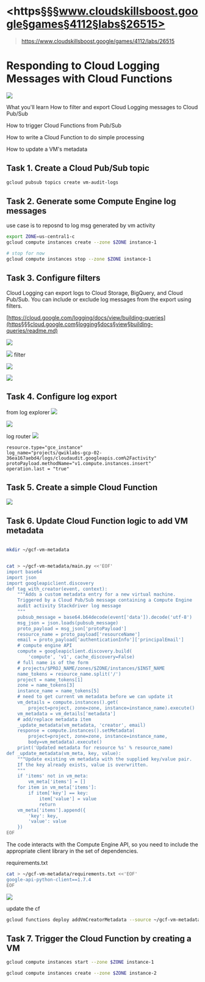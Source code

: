 # <https§§§www.cloudskillsboost.google§games§4112§labs§26515>
> <https://www.cloudskillsboost.google/games/4112/labs/26515>

# Responding to Cloud Logging Messages with Cloud Functions

![](1687166256186.png)

What you'll learn
How to filter and export Cloud Logging messages to Cloud Pub/Sub

How to trigger Cloud Functions from Pub/Sub

How to write a Cloud Function to do simple processing

How to update a VM's metadata

##  Task 1. Create a Cloud Pub/Sub topic

```bash
gcloud pubsub topics create vm-audit-logs
```

## Task 2. Generate some Compute Engine log messages

use case is to reposnd to log msg generated by vm activity

```bash
export ZONE=us-central1-c
gcloud compute instances create --zone $ZONE instance-1

# stop for now
gcloud compute instances stop --zone $ZONE instance-1
```

## Task 3. Configure filters

Cloud Logging can export logs to Cloud Storage, BigQuery, and Cloud Pub/Sub. You can include or exclude log messages from the export using filters.

[https://cloud.google.com/logging/docs/view/building-queries](https§§§cloud.google.com§logging§docs§view§building-queries/readme.md)

![](1687166710750.png)

![](1687166788337.png)
filter

![](1687167003766.png)

![](1687166990800.png)


## Task 4. Configure log export

from log explorer
![](1687167069697.png)

![](1687167049770.png)

log router
![](1687167117100.png)


```log
resource.type="gce_instance"
log_name="projects/qwiklabs-gcp-02-36ea167aebd4/logs/cloudaudit.googleapis.com%2Factivity"
protoPayload.methodName="v1.compute.instances.insert"
operation.last = "true"
```
## Task 5. Create a simple Cloud Function

![](1687168549651.png)


## Task 6. Update Cloud Function logic to add VM metadata

```bash

mkdir ~/gcf-vm-metadata


cat > ~/gcf-vm-metadata/main.py <<'EOF'
import base64
import json
import googleapiclient.discovery
def tag_with_creator(event, context):
    """Adds a custom metadata entry for a new virtual machine.
    Triggered by a Cloud Pub/Sub message containing a Compute Engine
    audit activity Stackdriver log message
    """
    pubsub_message = base64.b64decode(event['data']).decode('utf-8')
    msg_json = json.loads(pubsub_message)
    proto_payload = msg_json['protoPayload']
    resource_name = proto_payload['resourceName']
    email = proto_payload['authenticationInfo']['principalEmail']
    # compute engine API
    compute = googleapiclient.discovery.build(
        'compute', 'v1', cache_discovery=False)
    # full name is of the form
    # projects/$PROJ_NAME/zones/$ZONE/instances/$INST_NAME
    name_tokens = resource_name.split('/')
    project = name_tokens[1]
    zone = name_tokens[3]
    instance_name = name_tokens[5]
    # need to get current vm metadata before we can update it
    vm_details = compute.instances().get(
        project=project, zone=zone, instance=instance_name).execute()
    vm_metadata = vm_details['metadata']
    # add/replace metadata item
    _update_metadata(vm_metadata, 'creator', email)
    response = compute.instances().setMetadata(
        project=project, zone=zone, instance=instance_name,
        body=vm_metadata).execute()
    print('Updated metadata for resource %s' % resource_name)
def _update_metadata(vm_meta, key, value):
    """Update existing vm metadata with the supplied key/value pair.
    If the key already exists, value is overwritten.
    """
    if 'items' not in vm_meta:
        vm_meta['items'] = []
    for item in vm_meta['items']:
        if item['key'] == key:
            item['value'] = value
            return
    vm_meta['items'].append({
        'key': key,
        'value': value
    })
EOF
```
The code interacts with the Compute Engine API, so you need to include the appropriate client library in the set of dependencies.


requirements.txt

```bash
cat > ~/gcf-vm-metadata/requirements.txt <<'EOF'
google-api-python-client==1.7.4
EOF
```

![](1687168786357.png)


update the cf

```bash
gcloud functions deploy addVmCreatorMetadata --source ~/gcf-vm-metadata --entry-point tag_with_creator
```

## Task 7. Trigger the Cloud Function by creating a VM

```bash
gcloud compute instances start --zone $ZONE instance-1

gcloud compute instances create --zone $ZONE instance-2
```